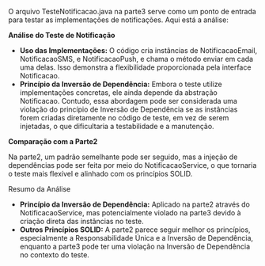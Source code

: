 O arquivo TesteNotificacao.java na parte3 serve como um ponto de entrada para testar as implementações de notificações. Aqui está a análise:

**Análise do Teste de Notificação**
- **Uso das Implementações:** O código cria instâncias de NotificacaoEmail, NotificacaoSMS, e NotificacaoPush, e chama o método enviar em cada uma delas. Isso demonstra a flexibilidade proporcionada pela interface Notificacao.
- **Princípio da Inversão de Dependência:** Embora o teste utilize implementações concretas, ele ainda depende da abstração Notificacao. Contudo, essa abordagem pode ser considerada uma violação do princípio de Inversão de Dependência se as instâncias forem criadas diretamente no código de teste, em vez de serem injetadas, o que dificultaria a testabilidade e a manutenção.

**Comparação com a Parte2**

Na parte2, um padrão semelhante pode ser seguido, mas a injeção de dependências pode ser feita por meio do NotificacaoService, o que tornaria o teste mais flexível e alinhado com os princípios SOLID.

Resumo da Análise
- **Princípio da Inversão de Dependência:** Aplicado na parte2 através do NotificacaoService, mas potencialmente violado na parte3 devido à criação direta das instâncias no teste.
- **Outros Princípios SOLID:** A parte2 parece seguir melhor os princípios, especialmente a Responsabilidade Única e a Inversão de Dependência, enquanto a parte3 pode ter uma violação na Inversão de Dependência no contexto do teste.
